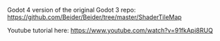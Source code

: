 Godot 4 version of the original Godot 3 repo: https://github.com/Beider/Beider/tree/master/ShaderTileMap

Youtube tutorial here:
https://www.youtube.com/watch?v=91fkApi8RUQ
